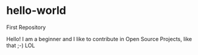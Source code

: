 # hello-world

First Repository

Hello! I am a beginner and I like to contribute in Open Source Projects, like that ;-)
LOL
